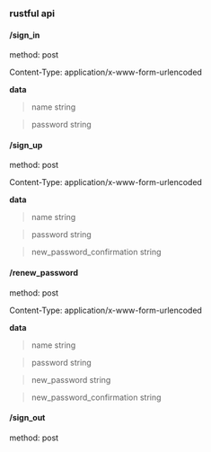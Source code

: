 ### rustful api

#### /sign_in

method: post


Content-Type: application/x-www-form-urlencoded


**data**

> name     string

> password string


#### /sign_up

method: post


Content-Type: application/x-www-form-urlencoded


**data**

> name                      string

> password                  string

> new_password_confirmation string

#### /renew_password

method: post


Content-Type: application/x-www-form-urlencoded


**data**

> name                      string

> password                  string

> new_password              string

> new_password_confirmation string

#### /sign_out

method: post

